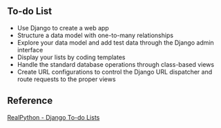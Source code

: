 ## To-do List
- Use Django to create a web app
- Structure a data model with one-to-many relationships
- Explore your data model and add test data through the Django admin interface
- Display your lists by coding templates
- Handle the standard database operations through class-based views
- Create URL configurations to control the Django URL dispatcher and route requests to the proper views

## Reference
[RealPython - Django To-do Lists](https://realpython.com/django-todo-lists/)
